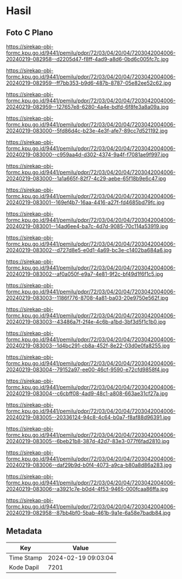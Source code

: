 # Hasil

## Foto C Plano

https://sirekap-obj-formc.kpu.go.id/9441/pemilu/pdpr/72/03/04/20/04/7203042004006-20240219-082958--d2205d47-f8ff-4ad9-a8d6-0bd6c005fc7c.jpg

https://sirekap-obj-formc.kpu.go.id/9441/pemilu/pdpr/72/03/04/20/04/7203042004006-20240219-082959--ff7bb353-b9d6-487b-8787-05e82ee52c62.jpg

https://sirekap-obj-formc.kpu.go.id/9441/pemilu/pdpr/72/03/04/20/04/7203042004006-20240219-082959--127657e8-6280-4a4e-bdfd-6f8fe3a8a09a.jpg

https://sirekap-obj-formc.kpu.go.id/9441/pemilu/pdpr/72/03/04/20/04/7203042004006-20240219-083000--5fd86d4c-b23e-4e3f-afe7-89cc7d521192.jpg

https://sirekap-obj-formc.kpu.go.id/9441/pemilu/pdpr/72/03/04/20/04/7203042004006-20240219-083000--c959aa4d-d302-4374-9a4f-f7081ae9f997.jpg

https://sirekap-obj-formc.kpu.go.id/9441/pemilu/pdpr/72/03/04/20/04/7203042004006-20240219-083000--1a1a665f-82f7-4c29-aebe-65f18b9e6c47.jpg

https://sirekap-obj-formc.kpu.go.id/9441/pemilu/pdpr/72/03/04/20/04/7203042004006-20240219-083001--169ef4b7-16aa-4416-a27f-fd4685bd79fc.jpg

https://sirekap-obj-formc.kpu.go.id/9441/pemilu/pdpr/72/03/04/20/04/7203042004006-20240219-083001--14ad6ee4-ba7c-4d7d-9085-70c114a53919.jpg

https://sirekap-obj-formc.kpu.go.id/9441/pemilu/pdpr/72/03/04/20/04/7203042004006-20240219-083002--d727d8e5-e0d1-4a69-bc3e-c1402ba684a6.jpg

https://sirekap-obj-formc.kpu.go.id/9441/pemilu/pdpr/72/03/04/20/04/7203042004006-20240219-083002--af0a050f-e9a7-4e81-9f2c-bf49d1f6f1c5.jpg

https://sirekap-obj-formc.kpu.go.id/9441/pemilu/pdpr/72/03/04/20/04/7203042004006-20240219-083003--1186f776-8708-4a81-ba03-20e9750e562f.jpg

https://sirekap-obj-formc.kpu.go.id/9441/pemilu/pdpr/72/03/04/20/04/7203042004006-20240219-083003--43486a7f-2f4e-4c6b-a1bd-3bf3d5f1c1b0.jpg

https://sirekap-obj-formc.kpu.go.id/9441/pemilu/pdpr/72/03/04/20/04/7203042004006-20240219-083003--1d4bc291-cb8a-452f-8e22-03d0e0fa8255.jpg

https://sirekap-obj-formc.kpu.go.id/9441/pemilu/pdpr/72/03/04/20/04/7203042004006-20240219-083004--79152a97-ee00-46cf-9590-e72cfd9858f4.jpg

https://sirekap-obj-formc.kpu.go.id/9441/pemilu/pdpr/72/03/04/20/04/7203042004006-20240219-083004--c6cbff08-4ad9-48c1-a808-663ae31cf27a.jpg

https://sirekap-obj-formc.kpu.go.id/9441/pemilu/pdpr/72/03/04/20/04/7203042004006-20240219-083005--20336124-94c8-4c64-b0a7-f8af88d96391.jpg

https://sirekap-obj-formc.kpu.go.id/9441/pemilu/pdpr/72/03/04/20/04/7203042004006-20240219-083005--6beb21b8-387d-42d7-83e3-077f6fad2810.jpg

https://sirekap-obj-formc.kpu.go.id/9441/pemilu/pdpr/72/03/04/20/04/7203042004006-20240219-083006--daf29b9d-b0f4-4073-a9ca-b80a8d86a283.jpg

https://sirekap-obj-formc.kpu.go.id/9441/pemilu/pdpr/72/03/04/20/04/7203042004006-20240219-083006--a3921c7e-b0d4-4f53-9465-000fcaa86ffa.jpg

https://sirekap-obj-formc.kpu.go.id/9441/pemilu/pdpr/72/03/04/20/04/7203042004006-20240219-082958--87bb4bf0-5bab-461b-9a1e-6a58e7badb84.jpg


## Metadata

| Key        | Value               |
| ---------- | ------------------- |
| Time Stamp | 2024-02-19 09:03:04 |
| Kode Dapil | 7201                |



